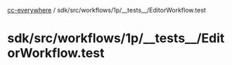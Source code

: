 [cc-everywhere](../../../../../../index.md) / sdk/src/workflows/1p/\_\_tests\_\_/EditorWorkflow.test

# sdk/src/workflows/1p/\_\_tests\_\_/EditorWorkflow.test
